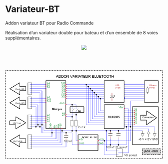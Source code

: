 # Variateur-BT


  
Addon variateur BT pour Radio Commande 

Réalisation d’un variateur double pour bateau et d’un ensemble de 8 voies supplémentaires.

<p align="center">
  <img src="https://user-images.githubusercontent.com/34236389/84564574-e9da0080-ad62-11ea-916d-185d08b20542.jpg">
   
</p> 
  </br></br>
  <p align="center">
  <img src="https://raw.githubusercontent.com/jfs59/Variateur-BT/master/schem.png">
  
</p>
